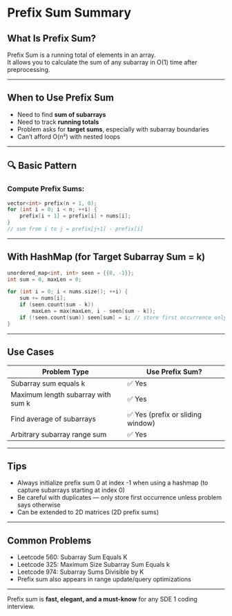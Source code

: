 
# Prefix Sum Summary

## What Is Prefix Sum?

Prefix Sum is a running total of elements in an array.  
It allows you to calculate the sum of any subarray in O(1) time after preprocessing.

---

## When to Use Prefix Sum

- Need to find **sum of subarrays**
- Need to track **running totals**
- Problem asks for **target sums**, especially with subarray boundaries
- Can’t afford O(n²) with nested loops

---

## 🔍 Basic Pattern

### Compute Prefix Sums:
```cpp
vector<int> prefix(n + 1, 0);
for (int i = 0; i < n; ++i) {
    prefix[i + 1] = prefix[i] + nums[i];
}
// sum from i to j = prefix[j+1] - prefix[i]
```

---

## With HashMap (for Target Subarray Sum = k)

```cpp
unordered_map<int, int> seen = {{0, -1}};
int sum = 0, maxLen = 0;

for (int i = 0; i < nums.size(); ++i) {
    sum += nums[i];
    if (seen.count(sum - k))
        maxLen = max(maxLen, i - seen[sum - k]);
    if (!seen.count(sum)) seen[sum] = i; // store first occurrence only
}
```

---

## Use Cases

| Problem Type                          | Use Prefix Sum? |
|--------------------------------------|------------------|
| Subarray sum equals k                | ✅ Yes           |
| Maximum length subarray with sum k   | ✅ Yes           |
| Find average of subarrays            | ✅ Yes (prefix or sliding window) |
| Arbitrary subarray range sum         | ✅ Yes           |

---

## Tips

- Always initialize prefix sum 0 at index -1 when using a hashmap (to capture subarrays starting at index 0)
- Be careful with duplicates — only store first occurrence unless problem says otherwise
- Can be extended to 2D matrices (2D prefix sums)

---

## Common Problems

- Leetcode 560: Subarray Sum Equals K
- Leetcode 325: Maximum Size Subarray Sum Equals k
- Leetcode 974: Subarray Sums Divisible by K
- Prefix sum also appears in range update/query optimizations

---

Prefix sum is **fast, elegant, and a must-know** for any SDE 1 coding interview.
